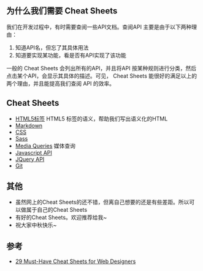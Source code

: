 ## 为什么我们需要 Cheat Sheets
我们在开发过程中，有时需要查阅一些API文档。查阅API 主要是由于以下两种理由：
1. 知道API名，但忘了其具体用法
1. 知道要实现某功能，看是否有API实现了该功能

一般的 Cheat Sheets 会列出所有的API，并且将API 按某种规则进行分类，然后点击某个API，会显示其具体的描述。可见， Cheat Sheets 能很好的满足以上的两个理由，并且能提高我们查阅 API 的效率。

## Cheat Sheets
* [HTML5标签](http://websitesetup.org/html5-cheat-sheet/) HTML5 标签的语义，帮助我们写出语义化的HTML
* [Markdown](http://warpedvisions.org/projects/markdown-cheat-sheet)
* [CSS](http://overapi.com/css/)
* [Sass](http://aepicos.com/blog/sass-cheat-sheet/)
* [Media Queries](http://mac-blog.org.ua/css-3-media-queries-cheat-sheet/) 媒体查询
* [Javascript API](http://overapi.com/javascript/)
* [JQuery API](http://oscarotero.com/jquery/)
* [Git](http://www.git-tower.com/blog/git-cheat-sheet/)

## 其他
* 虽然网上的Cheat Sheets的还不错，但离自己想要的还是有些差距。所以可以做属于自己的Cheat Sheets
* 有好的Cheat Sheets。欢迎推荐给我~
* 祝大家中秋快乐~

## 参考
* [29 Must-Have Cheat Sheets for Web Designers](http://blog.sellfy.com/cheat-sheets-for-web-designers/)
